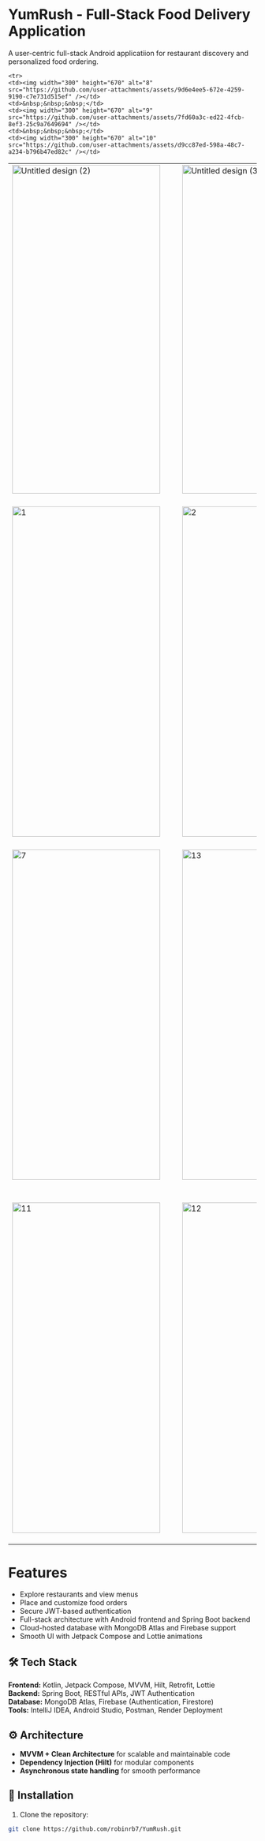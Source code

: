 # YumRush - Full-Stack Food Delivery Application
A user-centric full-stack Android applicatiion for restaurant discovery and personalized food ordering.


<table>
  <!-- Row 1 -->
  <tr>
    <td><img width="300" height="667" alt="Untitled design (2)" src="https://github.com/user-attachments/assets/371471ed-84ae-40d8-9fbf-ee5634c94530" /></td>
    <td>&nbsp;&nbsp;&nbsp;</td>
    <td><img width="300" height="667" alt="Untitled design (3)" src="https://github.com/user-attachments/assets/09bd7305-fe58-46d2-a520-cbd4e2c0d235" /></td>
  </tr>

  <!-- Vertical spacing -->
  <tr><td colspan="3" height="20"></td></tr>

  <!-- Row 2 -->
  <tr>
    <td><img width="300" height="670" alt="1" src="https://github.com/user-attachments/assets/d95dc09b-dcea-4961-8ce1-98064f9db4e9" /></td>
    <td>&nbsp;&nbsp;&nbsp;</td>
    <td><img width="300" height="670" alt="2" src="https://github.com/user-attachments/assets/1646ae60-345c-491d-bedf-145d4d7f0a7b" /></td>
    <td>&nbsp;&nbsp;&nbsp;</td>
    <td><img width="300" height="670" alt="3" src="https://github.com/user-attachments/assets/bacf205c-52e5-4f87-8b09-cde2d84f802d" /></td>
    <td>&nbsp;&nbsp;&nbsp;</td>
    <td><img width="300" height="670" alt="4" src="https://github.com/user-attachments/assets/d95dc9ce-a19e-4cf2-997b-c708faf354c5" /></td>
    <td>&nbsp;&nbsp;&nbsp;</td>
    <td><img width="300" height="670" alt="5" src="https://github.com/user-attachments/assets/0c89ac58-5278-4572-99c4-5191d4765ea5" /></td>
  </tr>

  <tr><td colspan="9" height="20"></td></tr>

  <!-- Row 3 -->
  <tr>
    <td><img width="300" height="670" alt="7" src="https://github.com/user-attachments/assets/35e610fd-8275-409b-9be6-e3e9a2bce96b" /></td>
    <td>&nbsp;&nbsp;&nbsp;</td>
    <td><img width="300" height="670" alt="13" src="https://github.com/user-attachments/assets/3c901e2f-010e-46d5-b407-213ee54b5fef" /></td>
    <td>&nbsp;&nbsp;&nbsp;</td>
    <td><img width="300" height="670" alt="14" src="https://github.com/user-attachments/assets/e0acaa5d-ea0f-4ef3-8e2b-ff9010dae2fd" /></td>
  </tr>

  <tr><td colspan="7" height="20"></td></tr>

  <!-- Row 4 -->

    <tr>
    <td><img width="300" height="670" alt="8" src="https://github.com/user-attachments/assets/9d6e4ee5-672e-4259-9190-c7e731d515ef" /></td>
    <td>&nbsp;&nbsp;&nbsp;</td>
    <td><img width="300" height="670" alt="9" src="https://github.com/user-attachments/assets/7fd60a3c-ed22-4fcb-8ef3-25c9a7649694" /></td>
    <td>&nbsp;&nbsp;&nbsp;</td>
    <td><img width="300" height="670" alt="10" src="https://github.com/user-attachments/assets/d9cc87ed-598a-48c7-a234-b796b47ed82c" /></td>
  </tr>

  <tr><td colspan="7" height="20"></td></tr>


   <!-- Row 5 -->
  <tr>
    <td><img width="300" height="670" alt="11" src="https://github.com/user-attachments/assets/0e937a2f-6e53-4b84-bb96-166e36373435" /></td>
    <td>&nbsp;&nbsp;&nbsp;</td>
    <td><img width="300" height="670" alt="12" src="https://github.com/user-attachments/assets/8b4b2af9-3ed2-4674-9220-6ef9cad27b3f" /></td>
  </tr>

  <tr><td colspan="3" height="20"></td></tr>

  </table>



























# Features 
- Explore restaurants and view menus
- Place and customize food orders
- Secure JWT-based authentication
- Full-stack architecture with Android frontend and Spring Boot backend
- Cloud-hosted database with MongoDB Atlas and Firebase support
- Smooth UI with Jetpack Compose and Lottie animations


## 🛠 Tech Stack
**Frontend:** Kotlin, Jetpack Compose, MVVM, Hilt, Retrofit, Lottie  
**Backend:** Spring Boot, RESTful APIs, JWT Authentication  
**Database:** MongoDB Atlas, Firebase (Authentication, Firestore)  
**Tools:** IntelliJ IDEA, Android Studio, Postman, Render Deployment  


## ⚙️ Architecture
- **MVVM + Clean Architecture** for scalable and maintainable code  
- **Dependency Injection (Hilt)** for modular components  
- **Asynchronous state handling** for smooth performance  

## 🚀 Installation
1. Clone the repository:  
```bash
git clone https://github.com/robinrb7/YumRush.git
